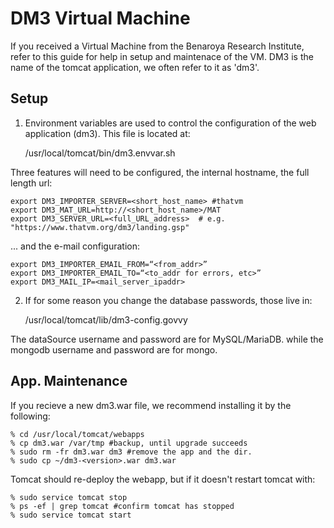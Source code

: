 DM3 Virtual Machine 
===

If you received a Virtual Machine from the Benaroya Research Institute, refer to this guide for help in setup and maintenace of the VM.  DM3 is the name of the tomcat application, we often refer to it as 'dm3'.

Setup
---

1) Environment variables are used to control the configuration of the web application (dm3). This file is located at:

	/usr/local/tomcat/bin/dm3.envvar.sh
	
Three features will need to be configured, the internal hostname, the full length url:

	export DM3_IMPORTER_SERVER=<short_host_name> #thatvm
	export DM3_MAT_URL=http://<short_host_name>/MAT
	export DM3_SERVER_URL=<full_URL_address>  # e.g. "https://www.thatvm.org/dm3/landing.gsp"

... and the e-mail configuration:

	export DM3_IMPORTER_EMAIL_FROM=“<from_addr>”
	export DM3_IMPORTER_EMAIL_TO=“<to_addr for errors, etc>”
	export DM3_MAIL_IP=<mail_server_ipaddr>
	
2) If for some reason you change the database passwords, those live in:

	/usr/local/tomcat/lib/dm3-config.govvy
	
The dataSource username and password are for MySQL/MariaDB.  while the mongodb username and password are for mongo.

App. Maintenance
---

If you recieve a new dm3.war file, we recommend installing it by the following:

	% cd /usr/local/tomcat/webapps
	% cp dm3.war /var/tmp #backup, until upgrade succeeds
	% sudo rm -fr dm3.war dm3 #remove the app and the dir.
	% sudo cp ~/dm3-<version>.war dm3.war
	
Tomcat should re-deploy the webapp, but if it doesn't restart tomcat with:

	% sudo service tomcat stop
	% ps -ef | grep tomcat #confirm tomcat has stopped
	% sudo service tomcat start











